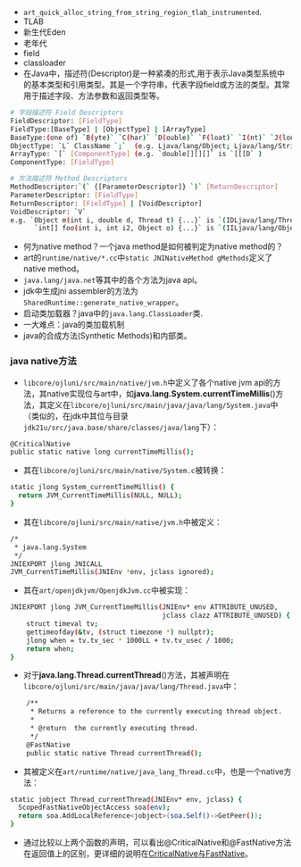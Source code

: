 - `art_quick_alloc_string_from_string_region_tlab_instrumented`.
- TLAB
- 新生代Eden
- 老年代
- field
- classloader
- 在Java中，描述符(Descriptor)是一种紧凑的形式,用于表示Java类型系统中的基本类型和引用类型。其是一个字符串，代表字段field或方法的类型。其常用于描述字段、方法参数和返回类型等。
```bash
# 字段描述符 Field Descriptors
FieldDescriptor: [FieldType]
FieldType:[BaseType] | [ObjectType] | [ArrayType]
BaseType:(one of) `B(yte)` `C(har)` `D(ouble)` `F(loat)` `I(nt)` `J(long)` `S(hort)` `Z(boolean)`
ObjectType: `L` ClassName `;`  (e.g. Ljava/lang/Object; Ljava/lang/String)
ArrayType: `[` [ComponentType] (e.g. `double[][][]` is `[[[D` )
ComponentType: [FieldType]

# 方法描述符 Method Descriptors
MethodDescriptor:`(` {[ParameterDescriptor]} `)` [ReturnDescriptor]
ParameterDescriptor: [FieldType]
ReturnDescriptor: [FieldType] | [VoidDescriptor]
VoidDescriptor: `V`
e.g. `Object m(int i, double d, Thread t) {...}` is `(IDLjava/lang/Thread;)Ljava/lang/Object;`
      `int[] foo(int i, int i2, Object o) {...}` is `(IILjava/lang/Object;)[I`
```
- 何为native method？一个java method是如何被判定为native method的？
- art的`runtime/native/*.cc`中`static JNINativeMethod gMethods`定义了native method。
-  `java.lang/java.net`等其中的各个方法为java api。
- jdk中生成jni assembler的方法为`SharedRuntime::generate_native_wrapper`。
- 启动类加载器？java中的`java.lang.ClassLoader`类.
- 一大难点：java的类加载机制
- java的合成方法(Synthetic Methods)和内部类。
### java native方法
- `libcore/ojluni/src/main/native/jvm.h`中定义了各个native jvm api的方法，其native实现位与art中，如**java.lang.System.currentTimeMillis**()方法，其定义在`libcore/ojluni/src/main/java/java/lang/System.java`中（类似的，在jdk中其位与目录`jdk21u/src/java.base/share/classes/java/lang`下）：
```bash
@CriticalNative
public static native long currentTimeMillis();
```
- 其在`libcore/ojluni/src/main/native/System.c`被转换：
```bash
static jlong System_currentTimeMillis() {
  return JVM_CurrentTimeMillis(NULL, NULL);
}
```
- 其在`libcore/ojluni/src/main/native/jvm.h`中被定义：
```bash
/*
 * java.lang.System
 */
JNIEXPORT jlong JNICALL
JVM_CurrentTimeMillis(JNIEnv *env, jclass ignored);
```
- 其在`art/openjdkjvm/OpenjdkJvm.cc`中被实现：
```bash
JNIEXPORT jlong JVM_CurrentTimeMillis(JNIEnv* env ATTRIBUTE_UNUSED,
                                      jclass clazz ATTRIBUTE_UNUSED) {
    struct timeval tv;
    gettimeofday(&tv, (struct timezone *) nullptr);
    jlong when = tv.tv_sec * 1000LL + tv.tv_usec / 1000;
    return when;
}
```

- 对于**java.lang.Thread.currentThread**()方法，其被声明在`libcore/ojluni/src/main/java/java/lang/Thread.java`中：
```bash
    /**
     * Returns a reference to the currently executing thread object.
     *
     * @return  the currently executing thread.
     */
    @FastNative
    public static native Thread currentThread();
```
- 其被定义在`art/runtime/native/java_lang_Thread.cc`中，也是一个native方法：
```bash
static jobject Thread_currentThread(JNIEnv* env, jclass) {
  ScopedFastNativeObjectAccess soa(env);
  return soa.AddLocalReference<jobject>(soa.Self()->GetPeer());
}
```
- 通过比较以上两个函数的声明，可以看出@CriticalNative和@FastNative方法在返回值上的区别，更详细的说明在[CriticalNative与FastNative](https://source.android.google.cn/docs/core/runtime/improvements?hl=zh-cn)。
